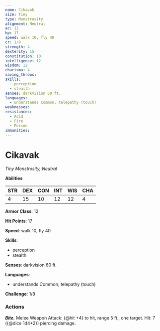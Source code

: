 ```yaml
---
name: Cikavak
size: Tiny
type: Monstrosity
alignment: Neutral
ac: 12
hp: 17
speed: walk 10, fly 40
cr: 1/8
strength: 4
dexterity: 15
constitution: 10
intelligence: 12
wisdom: 12
charisma: 4
saving_throws:
skills:
  - perception
  - stealth
senses: darkvision 60 ft.
languages:
  - understands Common; telepathy (touch)
weaknesses:
resistances:
  - Acid
  - Fire
  - Poison
immunities:
---
```


# Cikavak

*Tiny Monstrosity, Neutral*

**Abilities**

| STR | DEX | CON | INT | WIS | CHA |
| --- | --- | --- | --- | --- | --- |
| 4 | 15 | 10 | 12 | 12 | 4 |

**Armor Class**: 12

**Hit Points**: 17

**Speed**: walk 10, fly 40

**Skills**:
  - perception
  - stealth

**Senses**: darkvision 60 ft.

**Languages**:
  - understands Common; telepathy (touch)

**Challenge**: 1/8

### Actions
***Bite.*** Melee Weapon Attack: {@hit +4} to hit, range 5 ft., one target. Hit: 7 ({@dice 1d4+2}) piercing damage.

